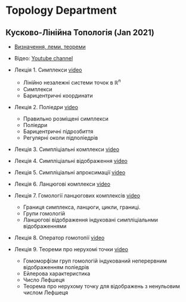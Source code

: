 # Topology Department

## Кусково-Лінійна Топологія (Jan 2021)

- [Визначення, леми, теореми](./courses/pl_topology.html)
- Відео: [Youtube channel](https://www.youtube.com/playlist?list=PLmHyZ3t74Vpx2PlNQnleAqaqVGabXGWfZ)
- Лекція 1. Симплекси [video](https://www.youtube.com/watch?v=hCzaDl4bOkA)
  - Лінійно незалежні системи точок в $\mathbb{R}^n$
  - Симплекси
  - Барицентричні координати
- Лекція 2. Поліедри [video](https://www.youtube.com/watch?v=Plqci0HNgvo)
  - Правильно розміщені симплекси
  - Поліедри
  - Барицентричні підрозбиття
  - Регулярні околи підполіедрів
- Лекція 3. Симпліціальні комплекси [video](https://www.youtube.com/watch?v=jDfSKXvFMUs&list=PLmHyZ3t74Vpx2PlNQnleAqaqVGabXGWfZ&index=4)

- Лекція 4. Симпліціальні відображення [video](https://www.youtube.com/watch?v=k8btvMiktB8)

- Лекція 5. Симпліціальні апроксимації [video](https://www.youtube.com/watch?v=8krrZLCpN4Q)

- Лекція 6. Ланцюгові комплекси [video](https://www.youtube.com/watch?v=ByIWNfjSXtc)

- Лекція 7. Гомології ланцюгових комплексів [video](https://www.youtube.com/watch?v=s4opNQB9h6s)
  - Границя симплекса, ланцюги, цикли, границі.
  - Групи гомологій
  - Ланцюгові відображення індуковані симпліціальнми відображеннями

- Лекція 8. Оператор гомотопії [video](https://youtu.be/UItlSoJODJs)

- Лекція 9. Теореми про нерухомі точки [video](https://youtu.be/kti-uMw-66o)
  - Гомоморфізм груп гомологій індукований неперервним відображенням поліедрів
  - Ейлерова характеристика
  - Число Лефшеця
  - Теорема про нерухому точку для відображень з ненульовим числом Лефшеця
